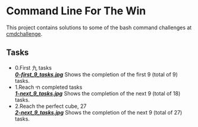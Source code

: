 # Command Line For The Win

This project contains solutions to some of the bash command challenges at [cmdchallenge](https://cmdchallenge.com/).

## Tasks

- 0.First 九 tasks<br>**_[0-first_9_tasks.jpg](0-first_9_tasks.jpg)_** Shows the completion of the first 9 (total of 9) tasks.
- 1.Reach חי completed tasks<br>**_[1-next_9_tasks.jpg](1-next_9_tasks.jpg)_** Shows the completion of the next 9 (total of 18) tasks.
- 2.Reach the perfect cube, 27<br>**_[2-next_9_tasks.jpg](2-next_9_tasks.jpg)_** Shows the completion of the next 9 (total of 27) tasks.
